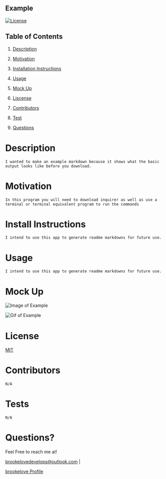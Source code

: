 
## Example

[![License](https://img.shields.io/badge/License-MIT-lightblue.svg)](https://www.boost.org/LICENSE_1_0.txt)

## Table of Contents

1. [Description](#descript)

2. [Motivation](#motivation)

3. [Installation Instructions](#installation-instructions)

4. [Usage](#usage)

5. [Mock Up](#mock-up)

5. [Liscense](#license)

6. [Contributors](#contributors)

7. [Test](#tests)

8. [Questions](#questions)

# Description

    I wanted to make an example markdown because it shows what the basic output looks like before you download. 

# Motivation

    In this program you will need to download inquirer as well as use a terminal or terminal equivalent program to run the commands 

# Install Instructions

    I intend to use this app to generate readme markdowns for future use. 

# Usage

    I intend to use this app to generate readme markdowns for future use. 

# Mock Up

![Image of Example](https://tse2.mm.bing.net/th?id=OIP.C5W2jyTWZHPoke9bv5nOmAHaE8&pid=Api&P=0&w=257&h=171)
    
![Gif of Example](https://media.giphy.com/media/fnlXXGImVWB0RYWWQj/giphy.gif)

# License

[MIT](./LICENSE)

# Contributors

    N/A

# Tests

    N/A

# Questions? 

Feel Free to reach me at!

brookelovedevelops@outlook.com | 

[brookelove Profile](https://github.com/brookelove)